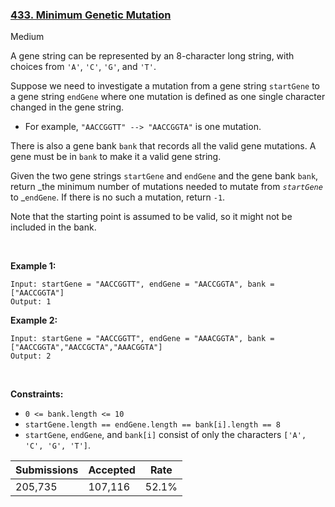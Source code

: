 ### [433. Minimum Genetic Mutation](https://leetcode.com/problems/minimum-genetic-mutation/)

Medium

A gene string can be represented by an 8-character long string, with choices from `` 'A' ``, `` 'C' ``, `` 'G' ``, and `` 'T' ``.

Suppose we need to investigate a mutation from a gene string `` startGene `` to a gene string `` endGene `` where one mutation is defined as one single character changed in the gene string.

*   For example, `` "AACCGGTT" --> "AACCGGTA" `` is one mutation.

There is also a gene bank `` bank `` that records all the valid gene mutations. A gene must be in `` bank `` to make it a valid gene string.

Given the two gene strings `` startGene `` and `` endGene `` and the gene bank `` bank ``, return _the minimum number of mutations needed to mutate from _`` startGene ``_ to _`` endGene ``. If there is no such a mutation, return `` -1 ``.

Note that the starting point is assumed to be valid, so it might not be included in the bank.

 

<strong class="example">Example 1:</strong>

```
Input: startGene = "AACCGGTT", endGene = "AACCGGTA", bank = ["AACCGGTA"]
Output: 1
```

<strong class="example">Example 2:</strong>

```
Input: startGene = "AACCGGTT", endGene = "AAACGGTA", bank = ["AACCGGTA","AACCGCTA","AAACGGTA"]
Output: 2
```

 

__Constraints:__

*   `` 0 <= bank.length <= 10 ``
*   `` startGene.length == endGene.length == bank[i].length == 8 ``
*   `` startGene ``, `` endGene ``, and `` bank[i] `` consist of only the characters `` ['A', 'C', 'G', 'T'] ``.

| Submissions    | Accepted     | Rate   |
| -------------- | ------------ | ------ |
| 205,735 | 107,116 | 52.1% |